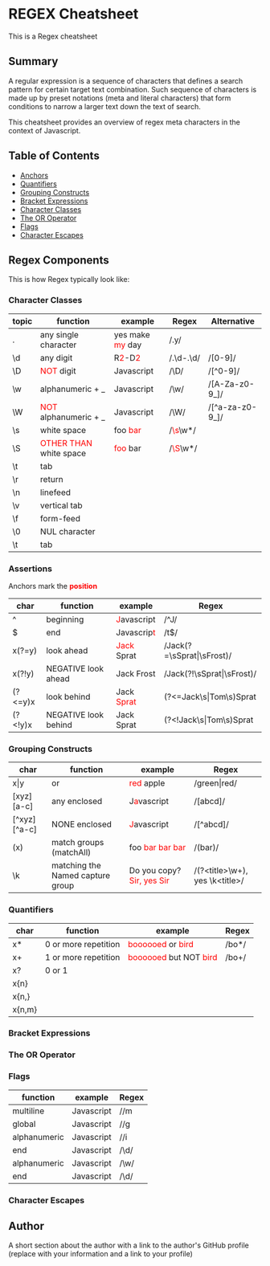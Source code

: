 # REGEX Cheatsheet

This is a Regex cheatsheet

## Summary

A regular expression is a sequence of characters that defines a search pattern for certain target text combination. Such sequence of characters is made up by preset notations (meta and literal characters) that form conditions to narrow a larger text down the text of search.

This cheatsheet provides an overview of regex meta characters in the context of Javascript.

## Table of Contents

- [Anchors](#anchors)
- [Quantifiers](#quantifiers)
- [Grouping Constructs](#grouping-constructs)
- [Bracket Expressions](#bracket-expressions)
- [Character Classes](#character-classes)
- [The OR Operator](#the-or-operator)
- [Flags](#flags)
- [Character Escapes](#character-escapes)

## Regex Components

This is how Regex typically look like:

### Character Classes

| topic | function                                              | example                                                             | Regex                                   | Alternative     |
| ----- | ----------------------------------------------------- | ------------------------------------------------------------------- | --------------------------------------- | --------------- |
| .     | any single character                                  | yes make <span style="color:red">my</span> day                      | /.y/                                    |                 |
| \d    | any digit                                             | R<span style="color:red">2</span>-D<span style="color:red">2</span> | /.\d-.\d/                               | /[0-9]/         |
| \D    | <span style="color:red">NOT</span> digit              | Javascript                                                          | /\D/                                    | /[^0-9]/        |
| \w    | alphanumeric + \_                                     | Javascript                                                          | /\w/                                    | /[A-Za-z0-9_]/  |
| \W    | <span style="color:red">NOT</span> alphanumeric + \_  | Javascript                                                          | /\W/                                    | /[^a-za-z0-9_]/ |
| \s    | white space                                           | foo<span style="color:red"> bar</span>                              | /<span style="color:red">\s</span>\w\*/ |                 |
| \S    | <span style="color:red">OTHER THAN</span> white space | <span style="color:red">foo</span> bar                              | /<span style="color:red">\S</span>\w\*/ |                 |
| \t    | tab                                                   |                                                                     |                                         |                 |
| \r    | return                                                |                                                                     |                                         |                 |
| \n    | linefeed                                              |                                                                     |                                         |                 |
| \v    | vertical tab                                          |                                                                     |                                         |                 |
| \f    | form-feed                                             |                                                                     |                                         |                 |
| \0    | NUL character                                         |                                                                     |                                         |                 |
| \t    | tab                                                   |                                                                     |                                         |                 |

### Assertions

Anchors mark the <strong style="color:red"> position </strong>

| char    | function             | example                                   | Regex                      |
| ------- | -------------------- | ----------------------------------------- | -------------------------- |
| ^       | beginning            | <span style="color:red">J</span>avascript | /^J/                       |
| $       | end                  | Javascrip<span style="color:red">t</span> | /t$/                       |
| x(?=y)  | look ahead           | <span style="color:red">Jack</span> Sprat | /Jack(?=\sSprat\|\sFrost)/ |
| x(?!y)  | NEGATIVE look ahead  | Jack Frost                                | /Jack(?!\sSprat\|\sFrost)/ |
| (?<=y)x | look behind          | Jack <span style="color:red">Sprat</span> | (?<=Jack\s\|Tom\s)Sprat    |
| (?<!y)x | NEGATIVE look behind | Jack Sprat                                | (?<!Jack\s\|Tom\s)Sprat    |

### Grouping Constructs

| char         | function                         | example                                                                                                      | Regex                            |
| ------------ | -------------------------------- | ------------------------------------------------------------------------------------------------------------ | -------------------------------- |
| x\|y         | or                               | <span style="color:red">red</span> apple                                                                     | /green\|red/                     |
| [xyz][a-c]   | any enclosed                     | J<span style="color:red">a</span>vascript                                                                    | /[abcd]/                         |
| [^xyz][^a-c] | NONE enclosed                    | <span style="color:red">J</span>avascript                                                                    | /[^abcd]/                        |
| (x)          | match groups (matchAll)          | foo <span style="color:red">bar</span> <span style="color:red">bar</span> <span style="color:red">bar</span> | /(bar)/                          |
| \k<Name>     | matching the Named capture group | Do you copy? <span style="color:red">Sir, yes Sir</span>                                                     | /(?\<title>\w+), yes \k\<title>/ |

### Quantifiers

| char   | function                        | example                                                                             | Regex  |
| ------ | ------------------------------- | ----------------------------------------------------------------------------------- | ------ |
| x\*    | 0 or more repetition            | <span style="color:red">boooooed</span> or <span style="color:red">bird</span>      | /bo\*/ |
| x+     | 1 or more repetition            | <span style="color:red">boooooed</span> but NOT <span style="color:red">bird</span> | /bo+/  |
| x?     | 0 or 1                          |                                                                                     |        |
| x{n}   |                                 | <span style="color:red"></span>                                                     |        |
| x{n,}  |                                 | <span style="color:red"></span>                                                     |        |
| x{n,m} | <span style="color:red"></span> |                                                                                     |        |

### Bracket Expressions

### The OR Operator

### Flags

| function     | example    | Regex |
| ------------ | ---------- | ----- |
| multiline    | Javascript | //m   |
| global       | Javascript | //g   |
| alphanumeric | Javascript | //i   |
| end          | Javascript | /\d/  |
| alphanumeric | Javascript | /\w/  |
| end          | Javascript | /\d/  |

### Character Escapes

## Author

A short section about the author with a link to the author's GitHub profile (replace with your information and a link to your profile)
